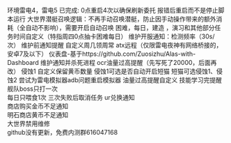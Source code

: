 环境雷电4，雷电5 
已完成:
0点重启4次以确保刷新委托
报错后重启而不是停止脚本运行
大世界潜艇召唤逻辑：不再手动召唤潜艇，防止因手动操作带来的额外消耗（全自动不影响），需要开启自动召唤
困难，每日，建造 ，演习和其他部分任务时间自定义（特指周四0点抽卡困难每日）
维护开服通知：检测频率（30s/次）
维护前通知提醒
自定义周几领周常
atx远程（仅限雷电夜神有网络桥接的，安卓7及以下）
仪表盘-基于https://github.com/Zuosizhu/Alas-with-Dashboard
维护通知并杀死进程
ocr油量过高提醒（先写死了20000，后面再改）
侵蚀1 自定义保留黄币数量
侵蚀1可选是否自动开启短猫
短猫可选侵蚀1、侵蚀2
尝试为雷电模拟器adb问题重启模拟器
油量过高提醒自定义
技能学习完提醒  
舰队boss只打一次  
每日只喂食1次
三次失败后取消任务
ur兑换通知    
商店购买金币不足通知  
明石商店黄币不足通知  
大世界禁用维修  
github没有更新，免费内测群616047168
